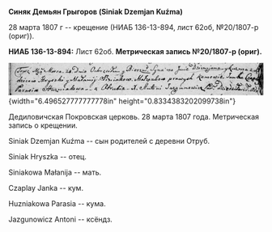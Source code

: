 **Синяк Демьян Грыгоров (Siniak Dzemjan Kuźma)**

28 марта 1807 г -- крещение (НИАБ 136-13-894, лист 62об, №20/1807-р
(ориг)).

**НИАБ 136-13-894:** Лист 62об. **Метрическая запись №20/1807-р
(ориг).**

![](./media/3e24e333f8621c2ac2da21621e366047edf680de.png){width="6.496527777777778in"
height="0.8334383202099738in"}

Дедиловичская Покровская церковь. 28 марта 1807 года. Метрическая запись
о крещении.

Siniak Dzemjan Kuźma -- сын родителей с деревни Отруб.

Siniak Hryszka -- отец.

Siniakowa Małanija -- мать.

Czaplay Janka -- кум.

Huzniakowa Parasia -- кума.

Jazgunowicz Antoni -- ксёндз.
